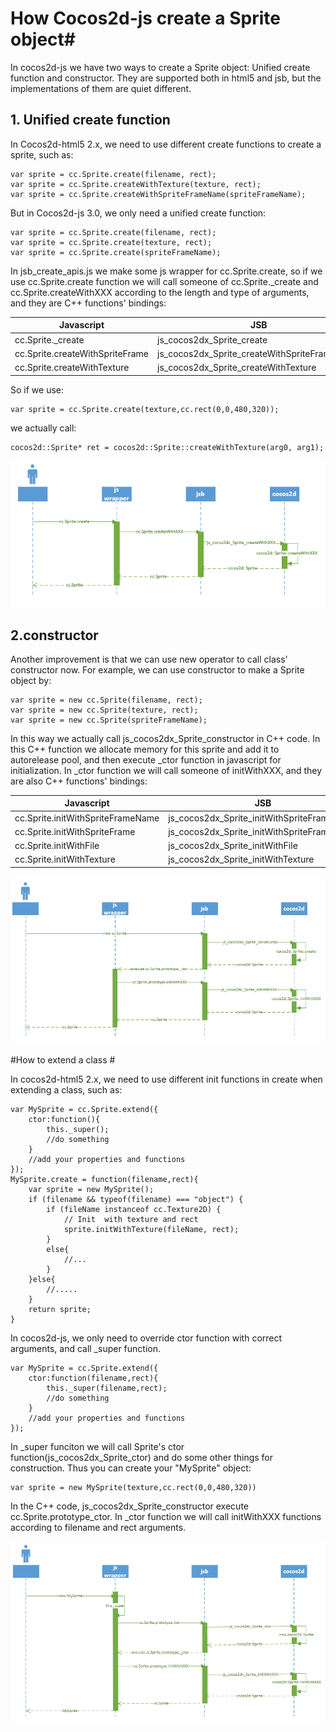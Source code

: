 # How Cocos2d-js create a Sprite object#

In cocos2d-js we have two ways to create a Sprite object: Unified create function and constructor.
They are supported both in html5 and jsb, but the implementations of them are quiet different.
## 1. Unified create function ##

In Cocos2d-html5 2.x, we need to use different create functions to create a sprite, such as:

	var sprite = cc.Sprite.create(filename, rect);
	var sprite = cc.Sprite.createWithTexture(texture, rect);
	var sprite = cc.Sprite.createWithSpriteFrameName(spriteFrameName);
But in Cocos2d-js 3.0, we only need a unified create function:
	
	var sprite = cc.Sprite.create(filename, rect);
	var sprite = cc.Sprite.create(texture, rect);
	var sprite = cc.Sprite.create(spriteFrameName);



In jsb\_create\_apis.js we make some js wrapper for cc.Sprite.create, so if we use cc.Sprite.create function we will call someone of cc.Sprite._create and cc.Sprite.createWithXXX according to the length and type of arguments, and they are C++ functions' bindings:

| Javascript       				| JSB                         | cocos2d-x                         |
| ---------------------------- |------------------------------|----------------------------------|              
| cc.Sprite._create		       | js_cocos2dx_Sprite_create    | cocos2d::Sprite::create              |
| cc.Sprite.createWithSpriteFrame | js_cocos2dx_Sprite_createWithSpriteFrameName          | cocos2d::Sprite::createWithSpriteFrameName |
| cc.Sprite.createWithTexture    | js_cocos2dx_Sprite_createWithTexture    | cocos2d::Sprite::createWithTexture           |

So if we use:
    
    var sprite = cc.Sprite.create(texture,cc.rect(0,0,480,320));

we actually call:

	cocos2d::Sprite* ret = cocos2d::Sprite::createWithTexture(arg0, arg1);

![](res/1.PNG)


## 2.constructor ##
Another improvement is that we can use new operator to call class' constructor now. For example, we can use constructor to make a Sprite object by:

	var sprite = new cc.Sprite(filename, rect);
	var sprite = new cc.Sprite(texture, rect);
	var sprite = new cc.Sprite(spriteFrameName);


In this way we actually call js\_cocos2dx\_Sprite\_constructor in C++ code. In this C++ function we allocate memory for this sprite and add it to autorelease pool, and then execute _ctor function in javascript for initialization. In _ctor function we will call someone of initWithXXX, and they are also C++ functions' bindings:

| Javascript       				| JSB                         | cocos2d-x                         |
| ---------------------------- |------------------------------|----------------------------------|              
| cc.Sprite.initWithSpriteFrameName	       | js_cocos2dx_Sprite_initWithSpriteFrameName    | cocos2d::Sprite::initWithSpriteFrameName              |
| cc.Sprite.initWithSpriteFrame | js_cocos2dx_Sprite_initWithSpriteFrame          | cocos2d::Sprite::initWithSpriteFrame |
| cc.Sprite.initWithFile    | js_cocos2dx_Sprite_initWithFile    | cocos2d::Sprite::initWithFile           |
| cc.Sprite.initWithTexture    | js_cocos2dx_Sprite_initWithTexture    | cocos2d::Sprite::initWithTexture           |


![](res/2.PNG)


#How to extend a class #

In cocos2d-html5 2.x, we need to use different init functions in create when extending a class, such as:

	var MySprite = cc.Sprite.extend({
		ctor:function(){
			this._super();
			//do something
		}
		//add your properties and functions
	});
	MySprite.create = function(filename,rect){
		var sprite = new MySprite();
		if (filename && typeof(filename) === "object") {
			if (fileName instanceof cc.Texture2D) {
				// Init  with texture and rect
				sprite.initWithTexture(fileName, rect);
			}
			else{
				//...
			}
		}else{
			//.....
		}
		return sprite;
	}
In cocos2d-js, we only need to override ctor function with correct arguments, and call _super function.

	var MySprite = cc.Sprite.extend({
		ctor:function(filename,rect){
			this._super(filename,rect);
			//do something
		}
		//add your properties and functions
	});


In \_super funciton we will call Sprite's ctor function(js\_cocos2dx\_Sprite_ctor) and do some other things for construction. Thus you can create your "MySprite" object:


	var sprite = new MySprite(texture,cc.rect(0,0,480,320))


In the C++ code, js\_cocos2dx\_Sprite\_constructor execute cc.Sprite.prototype_ctor. In _ctor function we will call initWithXXX functions according to filename and rect arguments.

![](res/3.PNG)

